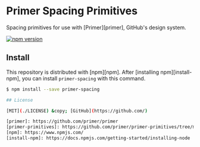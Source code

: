 # Primer Spacing Primitives

Spacing primitives for use with [Primer][primer], GitHub's design system.

[![npm version](https://img.shields.io/npm/v/primer-primitives.svg)](https://www.npmjs.org/package/primer-spacing)

## Install

This repository is distributed with [npm][npm]. After [installing npm][install-npm], you can install `primer-spacing` with this command.

```sh
$ npm install --save primer-spacing

## License

[MIT](./LICENSE) &copy; [GitHub](https://github.com/)

[primer]: https://github.com/primer/primer
[primer-primitives]: https://github.com/primer/primer-primitives/tree/master/modules/primer-spacing
[npm]: https://www.npmjs.com/
[install-npm]: https://docs.npmjs.com/getting-started/installing-node
